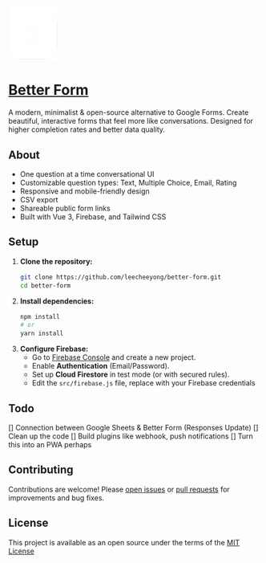 <img src="/public/logo.png" width="100">

# [Better Form](https://better-form.vercel.app)

A modern, minimalist & open-source alternative to Google Forms. Create beautiful, interactive forms that feel more like conversations. Designed for higher completion rates and better data quality.

## About
- One question at a time conversational UI
- Customizable question types: Text, Multiple Choice, Email, Rating
- Responsive and mobile-friendly design
- CSV export
- Shareable public form links
- Built with Vue 3, Firebase, and Tailwind CSS

## Setup
1. **Clone the repository:**
   ```bash
   git clone https://github.com/leecheeyong/better-form.git
   cd better-form
   ```
2. **Install dependencies:**
   ```bash
   npm install
   # or
   yarn install
   ```
3. **Configure Firebase:**
   - Go to [Firebase Console](https://console.firebase.google.com/) and create a new project.
   - Enable **Authentication** (Email/Password).
   - Set up **Cloud Firestore** in test mode (or with secured rules). 
   - Edit the `src/firebase.js` file, replace with your Firebase credentials

## Todo
[] Connection between Google Sheets & Better Form (Responses Update)
[] Clean up the code
[] Build plugins like webhook, push notifications
[] Turn this into an PWA perhaps

## Contributing
Contributions are welcome! Please [open issues](https://github.com/leecheeyong/better-form/issues) or [pull requests](https://github.com/leecheeyong/better-form/pulls) for improvements and bug fixes.

## License
This project is available as an open source under the terms of the [MIT License](/LICENSE)

